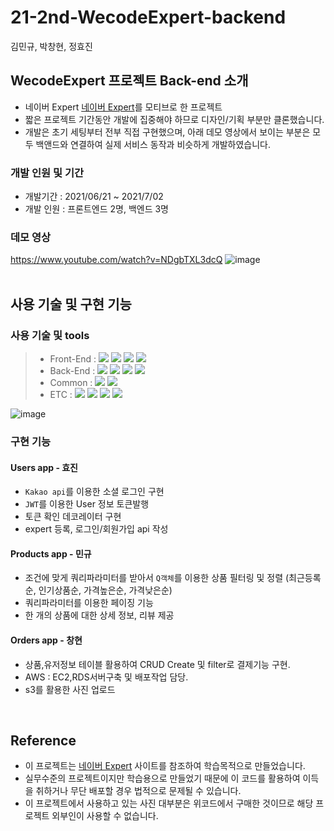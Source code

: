 # 21-2nd-WecodeExpert-backend
김민규, 박창현, 정효진

## WecodeExpert 프로젝트 Back-end 소개

- 네이버 Expert [네이버 Expert](https://m.expert.naver.com/)를 모티브로 한 프로젝트 
- 짧은 프로젝트 기간동안 개발에 집중해야 하므로 디자인/기획 부분만 클론했습니다.
- 개발은 초기 세팅부터 전부 직접 구현했으며, 아래 데모 영상에서 보이는 부분은 모두 백앤드와 연결하여 실제 서비스 동작과 비슷하게 개발하였습니다.

### 개발 인원 및 기간

- 개발기간 : 2021/06/21 ~ 2021/7/02
- 개발 인원 : 프론트엔드 2명, 백엔드 3명


### 데모 영상
https://www.youtube.com/watch?v=NDgbTXL3dcQ
![image](https://user-images.githubusercontent.com/55984573/124383418-4bbb2e80-dd07-11eb-9ba9-97a76e6f1087.png)
<br>
<br>

## 사용 기술 및 구현 기능


### 사용 기술 및 tools
> - Front-End : <img src="https://img.shields.io/badge/ES6+-F7DF1E?style=for-the-badge&logo=javascript&logoColor=white"/>&nbsp;<img src="https://img.shields.io/badge/React.js-61DAFB?style=for-the-badge&logo=React&logoColor=white"/>&nbsp;<img src="https://img.shields.io/badge/React%20Router-CA4245?style=for-the-badge&logo=React-router&logoColor=white"/>&nbsp;<img src="https://img.shields.io/badge/styledcomponent-CC6699?style=for-the-badge&logo=sass&logoColor=white"/>
> - Back-End : <img src="https://img.shields.io/badge/Python 3.8-3776AB?style=for-the-badge&logo=Python&logoColor=white"/>&nbsp;<img src="https://img.shields.io/badge/Django 3.2.4-092E20?style=for-the-badge&logo=Django&logoColor=white"/>&nbsp;<img src="https://img.shields.io/badge/Mysql 8.0-4479A1?style=for-the-badge&logo=Mysql&logoColor=white"/>&nbsp;<img src="https://img.shields.io/badge/PyJWT 2.1-000000?style=for-the-badge&logo=JsonWebTokens&logoColor=white"/>&nbsp;
> - Common : <img src="https://img.shields.io/badge/AWS RDS/EC2-232F3E?style=for-the-badge&logo=Amazon&logoColor=white"/>&nbsp;<img src="https://img.shields.io/badge/Kakao API-FFCD00?style=for-the-badge&logo=kakao&logoColor=white"/>
> - ETC : <img src="https://img.shields.io/badge/Git-F05032?style=for-the-badge&logo=Git&logoColor=white"/>&nbsp;<img src="https://img.shields.io/badge/Github-181717?style=for-the-badge&logo=Github&logoColor=white"/>&nbsp;<img src="https://img.shields.io/badge/Postman-FF6C37?style=for-the-badge&logo=Postman&logoColor=white"/>&nbsp;<img src="https://img.shields.io/badge/Trello-0052CC?style=for-the-badge&logo=Trello&logoColor=white"/>

![image](https://user-images.githubusercontent.com/55984573/124383260-87a1c400-dd06-11eb-80b6-18ea3265e2c6.png)


### 구현 기능

#### Users app - 효진
- `Kakao api`를 이용한 소셜 로그인 구현 
- `JWT`를 이용한 User 정보 토큰발행
-  토큰 확인 데코레이터 구현
-  expert 등록, 로그인/회원가입 api 작성

#### Products app - 민규
- 조건에 맞게 쿼리파라미터를 받아서 `Q객체`를 이용한 상품 필터링 및 정렬 (최근등록순, 인기상품순, 가격높은순, 가격낮은순)
- 쿼리파라미터를 이용한 페이징 기능
- 한 개의 상품에 대한 상세 정보, 리뷰 제공

#### Orders app - 창현
- 상품,유저정보 테이블 활용하여 CRUD Create 및 filter로 결제기능 구현.
- AWS : EC2,RDS서버구축 및 배포작업 담당.
- s3를 활용한 사진 업로드
 
<br>

## Reference

- 이 프로젝트는 [네이버 Expert](https://m.expert.naver.com/) 사이트를 참조하여 학습목적으로 만들었습니다.
- 실무수준의 프로젝트이지만 학습용으로 만들었기 때문에 이 코드를 활용하여 이득을 취하거나 무단 배포할 경우 법적으로 문제될 수 있습니다.
- 이 프로젝트에서 사용하고 있는 사진 대부분은 위코드에서 구매한 것이므로 해당 프로젝트 외부인이 사용할 수 없습니다.
